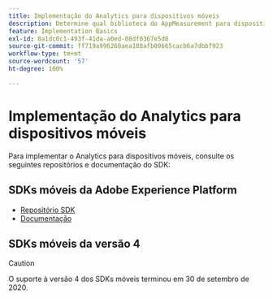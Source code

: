 ```yaml
---
title: Implementação do Analytics para dispositivos móveis
description: Determine qual biblioteca do AppMeasurement para dispositivos móveis deve ser usada.
feature: Implementation Basics
exl-id: 8a1dc0c1-493f-41da-a0ed-08df0367e5d8
source-git-commit: ff719a996260aea108afb80665cacb6a7dbbf923
workflow-type: tm+mt
source-wordcount: '57'
ht-degree: 100%

---
```


# Implementação do Analytics para dispositivos móveis

Para implementar o Analytics para dispositivos móveis, consulte os seguintes repositórios e documentação do SDK:

## SDKs móveis da Adobe Experience Platform

* [Repositório SDK](https://github.com/Adobe-Marketing-Cloud/aep-sdks-documentation)
* [Documentação](https://aep-sdks.gitbook.io/docs/)

## SDKs móveis da versão 4

>[!CAUTION]
>
>O suporte à versão 4 dos SDKs móveis terminou em 30 de setembro de 2020.

